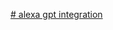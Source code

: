 [# alexa
gpt integration
](https://developer.amazon.com/alexa/console/ask/build/custom/amzn1.ask.skill.a579dfd7-4fb9-4716-be63-51b8d6bb5171/development/en_GB/dashboard)
